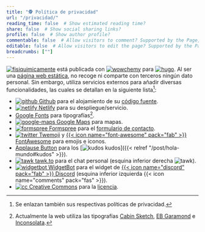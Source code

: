 ```yaml
---
title: "🕵️ Política de privacidad"
url: "/privacidad/"
reading_time: false  # Show estimated reading time?
share: false  # Show social sharing links?
profile: false  # Show author profile?
commentable: false  # Allow visitors to comment? Supported by the Page, Post, and Docs content types.
editable: false  # Allow visitors to edit the page? Supported by the Page, Post, and Docs content types.
breadcrumbs: [""]
---
```


[<img draggable="false" class="icon" alt="fisiquimicamente" src="/icon/logo-fisiquimicamente.svg">](/) está publicada con [<img draggable="false" class="icon" alt="wowchemy" src="/icon/wowchemy.svg">](https://wowchemy.com/) para [<img draggable="false" class="icon" alt="hugo" src="/icon/hugo.svg">](https://gohugo.io). Al ser una [página web estática](https://es.wikipedia.org/wiki/Página_web_estática), no recoge ni comparte con terceros ningún dato personal. Sin embargo, utiliza servicios externos para añadir diversas funcionalidades, las cuales se detallan en la siguiente lista[^1]:

[^1]: Se enlazan también sus respectivas políticas de privacidad.

- [<img draggable="false" class="icon" alt="github" src="/icon/github.jpg"> Github](https://docs.github.com/es/github/site-policy/github-privacy-statement) para el alojamiento de su [código fuente](https://github.com/rodrigoalcarazdelaosa/fisiquimicamente).
- [<img draggable="false" class="icon" alt="netlify" src="/icon/netlify.svg"> Netlify](https://www.netlify.com/privacy/) para su despliegue/servicio.
- [Google Fonts](https://policies.google.com/privacy) para tipografías[^2].
- [<img draggable="false" class="icon" alt="google-maps" src="/icon/google-maps.svg"> Google Maps](https://policies.google.com/privacy) para mapas.
- [<img draggable="false" class="icon" alt="formspree" src="/icon/formspree.svg"> Formspree](https://formspree.io/legal/privacy-policy) para el [formulario de contacto](/#contacto).
- [<img draggable="false" class="icon" alt="twitter" src="/icon/twitter.svg"> Twemoji](https://twitter.com/es/privacy) y [{{< icon name="font-awesome" pack="fab" >}} FontAwesome](https://fontawesome.com/privacy) para emojis e iconos.
- [Applause Button](https://applause-button.com) para los [<img draggable="false" class="icon" alt="kudos" src="/icon/kudos.svg"> kudos]({{< relref "/post/hola-mundo#kudos" >}}).
- [<img draggable="false" class="icon" alt="tawk" src="/icon/tawk-sitelogo.png"> tawk.to](https://www.tawk.to/privacy-policy/) para el chat personal (esquina inferior derecha <img draggable="false" class="icon" alt="tawk" src="/icon/tawk.svg">).
- [<img draggable="false" class="icon" alt="widgetbot" src="/icon/widgetbot.svg"> WidgetBot](https://widgetbot.io/privacy) para el widget de [{{< icon name="discord" pack="fab" >}} Discord](https://discord.gg/kJqPqTJ) (esquina inferior izquierda {{< icon name="comments" pack="fas" >}}).
- [<img draggable="false" class="icon" alt="cc" src="/icon/cc.svg"> Creative Commons](https://creativecommons.org/privacy/) para la [licencia](/licencia).

[^2]: Actualmente la web utiliza las tipografías [Cabin Sketch](https://fonts.google.com/specimen/Cabin+Sketch), [EB Garamond](https://fonts.google.com/specimen/EB+Garamond) e [Inconsolata](https://fonts.google.com/specimen/Inconsolata).